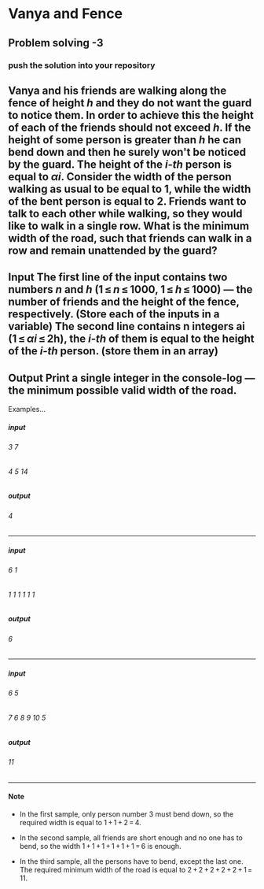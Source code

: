 # Vanya and Fence
## Problem solving -3
### push the solution into your repository

Vanya and his friends are walking along the fence of height _h_ and they do not want the guard to notice them. In order to achieve this the height of each of the friends should not exceed _h_. If the height of some person is greater than _h_ he can bend down and then he surely won't be noticed by the guard. The height of the _i-th_ person is equal to _αi_.
Consider the width of the person walking as usual to be equal to 1, while the width of the bent person is equal to 2. Friends want to talk to each other while walking, so they would like to walk in a single row. What is the minimum width of the road, such that friends can walk in a row and remain unattended by the guard?
---
Input
The first line of the input contains two numbers _n_ and _h_ (1 ≤ _n_ ≤ 1000, 1 ≤ _h_ ≤ 1000) — the number of friends and the height of the fence, respectively. (Store each of the inputs in a variable)
The second line contains n integers ai (1 ≤ _αi_ ≤ 2h), the _i-th_ of them is equal to the height of the _i-th_ person. (store them in an array)
---
Output
Print a single integer in the console-log — the minimum possible valid width of the road.
---
Examples...

##### input
###### 3 7
###### 4 5 14
##### output
###### 4
----
##### input
###### 6 1
###### 1 1 1 1 1 1
##### output
###### 6
---
##### input
###### 6 5
###### 7 6 8 9 10 5
##### output
###### 11
---
#### Note
* In the first sample, only person number 3 must bend down, so the required width is equal to 1 + 1 + 2 = 4.

* In the second sample, all friends are short enough and no one has to bend, so the width 1 + 1 + 1 + 1 + 1 + 1 = 6 is enough.

* In the third sample, all the persons have to bend, except the last one. The required minimum width of the road is equal to 2 + 2 + 2 + 2 + 2 + 1 = 11.
